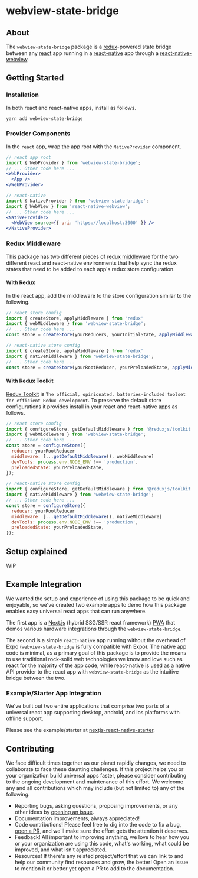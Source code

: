 # webview-state-bridge

## About

The `webview-state-bridge` package is a [redux](https://redux.js.org/)-powered state bridge between any [react](https://reactjs.org/) app running in a [react-native](https://reactnative.dev/) app through a [react-native-webview](https://github.com/react-native-community/react-native-webview).

## Getting Started

### Installation

In both react and react-native apps, install as follows.

```sh
yarn add webview-state-bridge
```

### Provider Components

In the `react` app, wrap the app root with the `NativeProvider` component.

```jsx
// react app root
import { WebProvider } from 'webview-state-bridge';
// ... Other code here ...
<WebProvider>
  <App />
</WebProvider>
```

```jsx
// react-native
import { NativeProvider } from 'webview-state-bridge';
import { WebView } from 'react-native-webview';
// ... Other code here ...
<NativeProvider>
  <WebView source={{ uri: 'https://localhost:3000' }} />
</NativeProvider>
```

### Redux Middleware

This package has two different pieces of [redux middleware](https://redux.js.org/advanced/middleware) for the two different react and react-native environments that help sync the redux states that need to be added to each app's redux store configuration.

#### With Redux

In the react app, add the middleware to the store configuration similar to the following.

```js
// react store config
import { createStore, applyMiddleware } from 'redux'
import { webMiddleware } from 'webview-state-bridge';
// ... Other code here ...
const store = createStore(yourReducers, yourInitialState, applyMiddleware(webMiddleware));
```

```js
// react-native store config
import { createStore, applyMiddleware } from 'redux'
import { nativeMiddleware } from 'webview-state-bridge';
// ... Other code here ...
const store = createStore(yourRootReducer, yourPreloadedState, applyMiddleware(nativeMiddleware));
```

#### With Redux Toolkit

[Redux Toolkit](https://redux-toolkit.js.org/) is `The official, opinionated, batteries-included toolset for efficient Redux development`. To preserve the default store configurations it provides install in your react and react-native apps as follows.

```js
// react store config
import { configureStore, getDefaultMiddleware } from '@reduxjs/toolkit';
import { webMiddleware } from 'webview-state-bridge';
// ... Other code here ...
const store = configureStore({
  reducer: yourRootReducer
  middleware: [...getDefaultMiddleware(), webMiddleware]
  devTools: process.env.NODE_ENV !== 'production',
  preloadedState: yourPreloadedState,
});
```

```js
// react-native store config
import { configureStore, getDefaultMiddleware } from '@reduxjs/toolkit';
import { nativeMiddleware } from 'webview-state-bridge';
// ... Other code here ...
const store = configureStore({
  reducer: yourRootReducer
  middleware: [...getDefaultMiddleware(), nativeMiddleware]
  devTools: process.env.NODE_ENV !== 'production',
  preloadedState: yourPreloadedState,
});
```

## Setup explained

WIP

## Example Integration

We wanted the setup and experience of using this package to be quick and enjoyable, so we've created two example apps to demo how this package enables easy universal react apps that can run anywhere.

The first app is a [Next.js](https://nextjs.org/) (hybrid SSG/SSR react framework) [PWA](https://developer.mozilla.org/en-US/docs/Web/Progressive_web_apps) that demos various hardware integrations through the `webview-state-bridge`.

The second is a simple `react-native` app running without the overhead of [Expo](https://expo.io/) (`webview-state-bridge` is fully compatible with Expo). The native app code is minimal, as a primary goal of this package is to provide the means to use traditional rock-solid web technologies we know and love such as react for the majority of the app code, while react-native is used as a native API provider to the react app with `webview-state-bridge` as the intuitive bridge between the two.

### Example/Starter App Integration

We've built out two entire applications that comprise two parts of a universal react app supporting desktop, android, and ios platforms with offline support.  

Please see the example/starter at [nextjs-react-native-starter](https://github.com/obsense/nextjs-react-native-starter).

## Contributing

We face difficult times together as our planet rapidly changes, we need to collaborate to face these daunting challenges. If this project helps you or your organization build universal apps faster, please consider contributing to the ongoing development and maintenance of this effort. We welcome any and all contributions which may include (but not limited to) any of the following.

- Reporting bugs, asking questions, proposing improvements, or any other ideas by [opening an issue](TODO-url-here).
- Documentation improvements, always appreciated!
- Code contributions! Please feel free to dig into the code to fix a bug, [open a PR](TODO-url-here), and we'll make sure the effort gets the attention it deserves.
- Feedback! All important to improving anything, we love to hear how you or your organization are using this code, what's working, what could be improved, and what isn't appreciated.
- Resources! If there's any related project/effort that we can link to and help our community find resources and grow, the better! Open an issue to mention it or better yet open a PR to add to the documentation.
